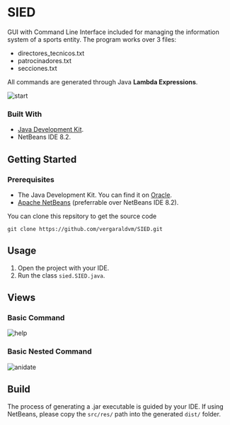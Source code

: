 # SIED
GUI with Command Line Interface included for managing the information system of a sports entity. The program works over 3 files:
 - directores_tecnicos.txt
 - patrocinadores.txt
 - secciones.txt

All commands are generated through Java **Lambda Expressions**.

![start](https://user-images.githubusercontent.com/73978713/174460829-3f6657ea-d8a5-498a-b2b2-e105d841ef43.png)

### Built With

 - [Java Development Kit](https://www.oracle.com/java/technologies/downloads/).
 - NetBeans IDE 8.2.

## Getting Started
### Prerequisites

 - The Java Development Kit. You can find it on [Oracle](https://www.oracle.com/java/technologies/downloads/).
 - [Apache NetBeans](https://netbeans.apache.org) (preferrable over NetBeans IDE 8.2).

You can clone this repsitory to get the source code

    git clone https://github.com/vergaraldvm/SIED.git

## Usage

 1. Open the project with your IDE.
 2. Run the class `sied.SIED.java`.
 
## Views
### Basic Command
![help](https://user-images.githubusercontent.com/73978713/174460854-f0afa761-f521-410d-85d0-0a3fac1fc4e6.png)

### Basic Nested Command
![anidate](https://user-images.githubusercontent.com/73978713/174460853-ca23901a-dd51-4595-b161-8141b340add1.png)

## Build

The process of generating a .jar executable is guided by your IDE. If using NetBeans, please copy the `src/res/` path into the generated `dist/` folder.
